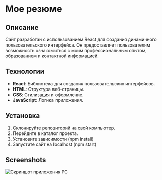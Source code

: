 # **Мое резюме**
## Описание

Сайт разработан с использованием React для создания динамичного пользовательского интерфейса. Он предоставляет пользователям возможность ознакомиться с моим профессиональным опытом, образованием и контактной информацией.

## Технологии

- **React**: Библиотека для создания пользовательских интерфейсов.
- **HTML**: Структура веб-страницы.
- **CSS**: Стилизация и оформление.
- **JavaScript**: Логика приложения.

## Установка

1. Склонируйте репозиторий на свой компьютер.
2. Перейдите в каталог проекта.
3. Установите зависимости (npm install)
4. Запустите сайт на localhost (npm start)

## Screenshots
![Скриншот приложения PC]()

